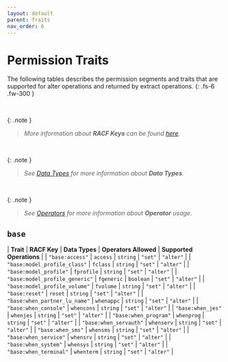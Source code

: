 ```yaml
---
layout: default
parent: Traits
nav_order: 6
---
```


# Permission Traits

The following tables describes the permission segments and traits that are supported for alter operations and returned by extract operations.
{: .fs-6 .fw-300 }

&nbsp;

{: .note }
> _More information about **RACF Keys** can be found [here](https://www.ibm.com/docs/en/zos/latest?topic=services-reference-documentation-tables)._

&nbsp;

{: .note }
> _See [Data Types](../data_types) for more information about **Data Types**._

&nbsp;

{: .note }
> _See [Operators](../operators) for more information about **Operator** usage._

## `base`

| **Trait** | **RACF Key** | **Data Types** | **Operators Allowed** | **Supported Operations** |
| `"base:access"` | `access` | `string` | `"set"` | `"alter"` |
| `"base:model_profile_class"` | `fclass` | `string` | `"set"` | `"alter"` |
| `"base:model_profile"` | `fprofile` | `string` | `"set"` | `"alter"` |
| `"base:model_profile_generic"` | `fgeneric` | `boolean` | `"set"` | `"alter"` |
| `"base:model_profile_volume"` | `fvolume` | `string` | `"set"` | `"alter"` |
| `"base:reset"` | `reset` | `string` | `"set"` | `"alter"` |
| `"base:when_partner_lu_name"` | `whenappc` | `string` | `"set"` | `"alter"` |
| `"base:when_console"` | `whencons` | `string` | `"set"` | `"alter"` |
| `"base:when_jes"` | `whenjes` | `string` | `"set"` | `"alter"` |
| `"base:when_program"` | `whenprog` | `string` | `"set"` | `"alter"` |
| `"base:when_servauth"` | `whenserv` | `string` | `"set"` | `"alter"` |
| `"base:when_sms"` | `whensms` | `string` | `"set"` | `"alter"` |
| `"base:when_service"` | `whensrv` | `string` | `"set"` | `"alter"` |
| `"base:when_system"` | `whensys` | `string` | `"set"` | `"alter"` |
| `"base:when_terminal"` | `whenterm` | `string` | `"set"` | `"alter"` |
